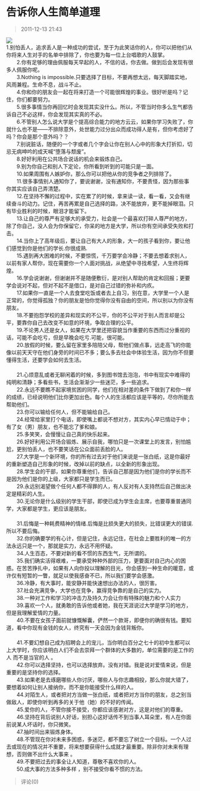 # 告诉你人生简单道理
> 2011-12-13 21:43


[![](https://pan.4a1801.life/d/Onedrive-4A1801/%E4%B8%AA%E4%BA%BA%E5%BB%BA%E7%AB%99/public/Qzone_wyf/Blogs/images/A631A8F9.webp)](https://pan.4a1801.life/d/Onedrive-4A1801/%E4%B8%AA%E4%BA%BA%E5%BB%BA%E7%AB%99/public/Qzone_wyf/Blogs/images/A631A8F9.webp)  
1.别怕丢人，追求丢人是一种成功的尝试，至于为此笑话你的人，你可以把他们从你将来人生对手的名单中排除了，你也要为每一位上台唱歌的人鼓掌。  
　　2.你有足够的理由佩服每天早起的人，不信的话，你去做。做到后会发现有很多人佩服你呢。  
　　3.Nothing is impossible.只要选择了目标，不要再想太远，每天脚踏实地，风雨兼程。生命不息，战斗不止。  
　　4.你和你的朋友会一起在将来打造一个可能很辉煌的事业。很好听是吗？记住，你们都要努力。  
　　5.很多事情当你再回忆时会发现其实没什么。所以，不管当时你多么生气都告诉自己不必这样，你会发现其实真的不必。  
　　6.不管别人怎么说大学是个提高综合能力的地方云云，如果你学习失败了，你就什么也不是——不排除意外，处世能力过分出众而成功得人是有，但你考虑好了吗？你会是那个意外吗？？  
　　7.别说脏话，随便的一个字或者几个字会让你在别人心中的形象大打折扣，切忌无病呻吟的成天喊“堕落与颓废”。  
　　8.好好利用在公共场合说话的机会来锻炼自己。  
　　9.别为你自己和别人下定论，你所看到听到的可能只是一面。  
　　10.如果周围有人嫉妒你，那么你可以把他从你的竞争者之列排除了。  
　　11.很多事情别人通知你了，要说谢谢，没有通知你，不要责怪，因为那些事你其实应该自己弄清楚。  
　　12.在坚持不懈的过程中，实在累了的时候，拿来读一读，看一看，又会有继续奋斗的动力。记住，再苦再累是自己选择的路，决不能放弃，更不能掉眼泪。只有毕业胜利的时候，眼泪才能留下。  
　　13.让自己的尊严有足够大的承受力，社会是一个最喜欢打碎人尊严的地方，除了你自己，没人会为你保留它，你呆的地方是大学，所以你有空间承受失败和打击。  
　　14.当你上了高年级后，要让自己有大人的形象，大一的孩子看到你，要让他们感觉到你是他们的学长.你很成熟.  
　　15.遇到再大困难的时候，不要惊慌，千万要学会冷静；不要去想着求别人，以前有家人帮你，现在需要你一个人面对挑战，从绝望中寻找希望，人生终将辉煌。 　  
　　16.学会说谢谢，但谢谢并不是随便敷衍，是对别人帮助的肯定和回报；更要学会说对不起，但对不起不是借口，是对自己过错的弥补和内疚。  
　　17.如果你一直是一个人去食堂吃饭或者去上自习，别在意，大学里一个人是正常的，你觉得孤独？你的朋友是怕你觉得你没有自由的空间，所以别以为你没有朋友。  
　　18.不要抱怨学校的差异和现实的不公平，你的不公平对于别人而言却是公平，要靠你自己去改变不如意的环境，争取合理的公平。  
　　19.不论男人还是女人，如果在大学里还把容貌当作重要的东西而过分重视的话，可能不会吃亏，但是早晚会吃亏.可能，很可能。  
　　20.放假的时候，要么留在家里多陪陪父母，帮他们做点事，远走高飞的你能像以前天天守在他们身旁的时间已不多；要么多去社会中体验生活，因为你不但要懂得生活，还要学会如何去生活。  
　　  
　　21.心烦意乱或者无聊闲着的时候，多到图书馆去泡泡，书中有现实中难得的纯明和清静；多看些书，生活会渐渐少一些迷茫，多一些追求。  
　　22.永远不要瞧不起家境贫困的同学，他们在相对差的条件下做到了和你一样的成绩，已经说明他们比你更加出色。每个人的生活都应该是平等的，尽你所能去帮助他们。  
　　23.你可以输给任何人，但不能输给自己。  
　　24.经常给家里打个电话，即使嘴上都说不想对方，其实内心早已情动于中；有了女（男）朋友，也不能忘了爹和娘。  
　　25.多笑笑，会慢慢让自己真的快乐起来。  
　　26.好好利用公开场合锻炼、展示自我，哪怕只是一次课堂上的发言，别怕尴尬，更别怕丢人，也不要笑话在公众面前丢脸的人。  
　　27.大学是一个新环境，你的所有过去对于他们来说是一张白纸，这是你最好的重新塑造自己形象的时候，改掉以前的缺点，以全新的形象出现。  
　　28.学生会的干部，如果你尊重他们，告诉自己那是因为他们是你的学长而不是因为他们是你的上级，大家都只是学生而已。  
　　29.永远别渴望做个任何人都不得罪的人，有人反对有人支持然后自己做出决定是精彩的人生。  
　　30.无论你是什么级别的学生干部，即使已成为学生会主席，也要尊重普通同学，大家都是学生，更应该是朋友。  
　　  
　　31.后悔是一种耗费精神的情绪.后悔是比损失更大的损失，比错误更大的错误.所以不要后悔。  
　　32.你的确要学的有心计，但是记住，永远记住，在社会上要胜利的唯一的方法永远只是一个，那就是实力，永远不用怀疑。  
　　34.人生百态，不要对新的看不惯的东西生气，无所谓的。  
　　35.我们确实活得艰难，一要承受种种外部的压力，更要面对自己内心的困惑。在苦苦挣扎中，如果有人向你投以理解的目光，你会感到一种生命的暖意，或许仅有短暂的一瞥，就足以使我感奋不已，所以我们要学会感激。  
　　36.冷静，有大事时，能安静并能快速想出办法的人，很厉害。  
　　37.社会充满竞争，大学也在竞争，赢得竞争靠的是自己的实力。  
　　38.一种对工作和学习的冲击力及持久力会让你有特殊的魅力和个人实力  
　　39.喜欢一个人，就勇敢的告诉他或者她，我在天涯说过大学是学习的地方，但是我理解爱情的力量。  
　　40.不要在女孩子面前就慷慨解囊，俨然一个款哥，即便你的确很有钱。要知道，看中你现有金钱的女人，终究有一天会因为金钱背叛你。  
　　  
　　41.不要幻想自己成为招聘会上的宠儿，当你明白百分之七十的初中生都可以上大学时，你应该明白人们不会去崇拜一个群体的大多数的，单位需要的是工作的人 而不是当官的人 。  
　　42.你可以选择坚持，也可以选择放弃。没有对错。我是说对爱情来说，但是重要的是坚持你的选择。  
　　43.如果老是去琢磨哪些人你讨厌，哪些人与你志趣相投，那么你就大错了，要想着如何让别人接纳你，而不是你能接受什么样的人。  
　　44.对陌生人，或者把对方当做一张白纸，或者把对方当你的朋友，总之别当做敌人，即使你听到再多的关于他（她）的不好的传闻。  
　　45.爱你的人，不管你接不接受，你都应该感谢对方，这是对他们的尊重。  
　　46.坚持在背后说别人好话，别担心这好话传不到当事人耳朵里，有人在你面前说某人坏话时，你只微笑。  
　　47.抽时间出来锻炼身体。  
　　48.不管现在你对未来多困惑，多迷茫，都不要忘了树立一个目标。一个人过去或现在的情况并不重要，将来想要获得什么成就才最重要。除非你对未来有理想，否则做不出什么大事来 。  
　　49.不要把过去的事全让人知道，尊敬不喜欢你的人。  
　　50.成大事的方法多种多样 ，别不接受你看不惯的方法。
> 评论(0)

